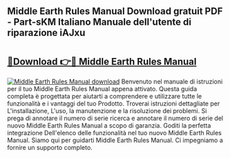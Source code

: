 ## Middle Earth Rules Manual Download gratuit PDF - Part-sKM Italiano Manuale dell'utente di riparazione iAJxu

# <h2><a href="http://dffxyiq.blite.top/?on=Middle+Earth+Rules+Manual">🔗Download 👉🔴 Middle Earth Rules Manual</a></h2>

[![Middle Earth Rules Manual download](https://i.imgur.com/lujVjoI.png)](http://dffxyiq.blite.top/?on=Middle+Earth+Rules+Manual)
Benvenuto nel manuale di istruzioni per il tuo Middle Earth Rules Manual appena attivato. Questa guida completa è progettata per aiutarti a comprendere e utilizzare tutte le funzionalità e i vantaggi del tuo Prodotto. Troverai istruzioni dettagliate per L'installazione, L'uso, la manutenzione e la risoluzione dei problemi. Si prega di annotare il numero di serie ricerca e annotare il numero di serie del nuovo Middle Earth Rules Manual a scopo di garanzia. Goditi la perfetta integrazione Dell'elenco delle funzionalità nel tuo nuovo Middle Earth Rules Manual. Siamo qui per guidarti Middle Earth Rules Manual. Ci impegniamo a fornire un supporto completo.
